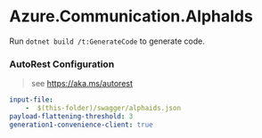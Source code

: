 # Azure.Communication.AlphaIds

Run `dotnet build /t:GenerateCode` to generate code.

### AutoRest Configuration
> see https://aka.ms/autorest
``` yaml
input-file:
    -  $(this-folder)/swagger/alphaids.json
payload-flattening-threshold: 3
generation1-convenience-client: true
```